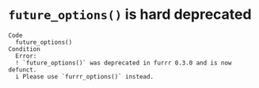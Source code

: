 # `future_options()` is hard deprecated

    Code
      future_options()
    Condition
      Error:
      ! `future_options()` was deprecated in furrr 0.3.0 and is now defunct.
      i Please use `furrr_options()` instead.


